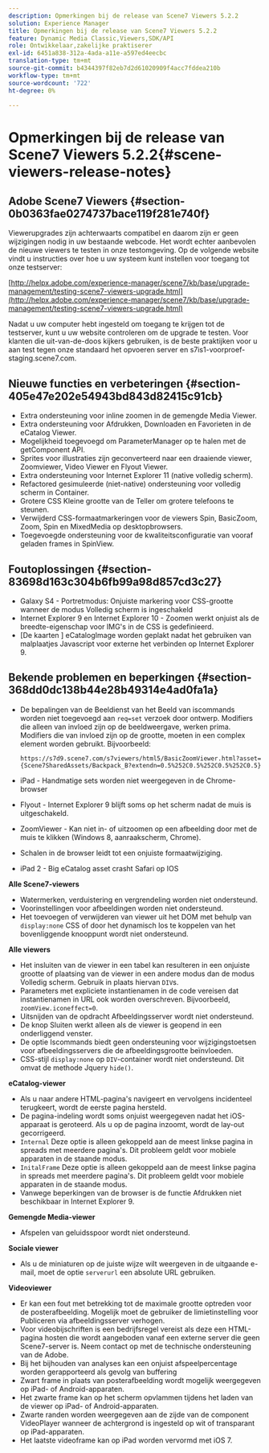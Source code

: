 ```yaml
---
description: Opmerkingen bij de release van Scene7 Viewers 5.2.2
solution: Experience Manager
title: Opmerkingen bij de release van Scene7 Viewers 5.2.2
feature: Dynamic Media Classic,Viewers,SDK/API
role: Ontwikkelaar,zakelijke praktiserer
exl-id: 6451a838-312a-4ada-a11e-a597ed4eecbc
translation-type: tm+mt
source-git-commit: b4344397f82eb7d2d61020909f4acc7fddea210b
workflow-type: tm+mt
source-wordcount: '722'
ht-degree: 0%

---
```


# Opmerkingen bij de release van Scene7 Viewers 5.2.2{#scene-viewers-release-notes}

## Adobe Scene7 Viewers {#section-0b0363fae0274737bace119f281e740f}

Viewerupgrades zijn achterwaarts compatibel en daarom zijn er geen wijzigingen nodig in uw bestaande webcode. Het wordt echter aanbevolen de nieuwe viewers te testen in onze testomgeving. Op de volgende website vindt u instructies over hoe u uw systeem kunt instellen voor toegang tot onze testserver:

[http://helpx.adobe.com/experience-manager/scene7/kb/base/upgrade-management/testing-scene7-viewers-upgrade.html](http://helpx.adobe.com/experience-manager/scene7/kb/base/upgrade-management/testing-scene7-viewers-upgrade.html)

Nadat u uw computer hebt ingesteld om toegang te krijgen tot de testserver, kunt u uw website controleren om de upgrade te testen. Voor klanten die uit-van-de-doos kijkers gebruiken, is de beste praktijken voor u aan test tegen onze standaard het opvoeren server en s7is1-voorproef-staging.scene7.com.

## Nieuwe functies en verbeteringen {#section-405e47e202e54943bd843d82415c91cb}

* Extra ondersteuning voor inline zoomen in de gemengde Media Viewer.
* Extra ondersteuning voor Afdrukken, Downloaden en Favorieten in de eCatalog Viewer.
* Mogelijkheid toegevoegd om ParameterManager op te halen met de getComponent API.
* Sprites voor illustraties zijn geconverteerd naar een draaiende viewer, Zoomviewer, Video Viewer en Flyout Viewer.
* Extra ondersteuning voor Internet Explorer 11 (native volledig scherm).
* Refactored gesimuleerde (niet-native) ondersteuning voor volledig scherm in Container.
* Grotere CSS Kleine grootte van de Teller om grotere telefoons te steunen.
* Verwijderd CSS-formaatmarkeringen voor de viewers Spin, BasicZoom, Zoom, Spin en MixedMedia op desktopbrowsers.
* Toegevoegde ondersteuning voor de kwaliteitsconfiguratie van vooraf geladen frames in SpinView.

## Foutoplossingen {#section-83698d163c304b6fb99a98d857cd3c27}

* Galaxy S4 - Portretmodus: Onjuiste markering voor CSS-grootte wanneer de modus Volledig scherm is ingeschakeld
* Internet Explorer 9 en Internet Explorer 10 - Zoomen werkt onjuist als de breedte-eigenschap voor IMG&#39;s in de CSS is gedefinieerd.
* [De kaarten ] eCatalogImage worden geplakt nadat het gebruiken van malplaatjes Javascript voor externe het verbinden op Internet Explorer 9.

## Bekende problemen en beperkingen {#section-368dd0dc138b44e28b49314e4ad0fa1a}

* De bepalingen van de Beeldienst van het Beeld van iscommands worden niet toegevoegd aan `req=set` verzoek door ontwerp. Modifiers die alleen van invloed zijn op de beeldweergave, werken prima. Modifiers die van invloed zijn op de grootte, moeten in een complex element worden gebruikt. Bijvoorbeeld:

   ```
   https://s7d9.scene7.com/s7viewers/html5/BasicZoomViewer.html?asset= {Scene7SharedAssets/Backpack_B?extendn=0.5%252C0.5%252C0.5%252C0.5}
   ```

* iPad - Handmatige sets worden niet weergegeven in de Chrome-browser
* Flyout - Internet Explorer 9 blijft soms op het scherm nadat de muis is uitgeschakeld.
* ZoomViewer - Kan niet in- of uitzoomen op een afbeelding door met de muis te klikken (Windows 8, aanraakscherm, Chrome).
* Schalen in de browser leidt tot een onjuiste formaatwijziging.
* iPad 2 - Big eCatalog asset crasht Safari op IOS

**Alle Scene7-viewers**

* Watermerken, verduistering en vergrendeling worden niet ondersteund.
* Voorinstellingen voor afbeeldingen worden niet ondersteund.
* Het toevoegen of verwijderen van viewer uit het DOM met behulp van `display:none` CSS of door het dynamisch los te koppelen van het bovenliggende knooppunt wordt niet ondersteund.

**Alle viewers**

* Het insluiten van de viewer in een tabel kan resulteren in een onjuiste grootte of plaatsing van de viewer in een andere modus dan de modus Volledig scherm. Gebruik in plaats hiervan `DIV`s.
* Parameters met expliciete instantienamen in de code vereisen dat instantienamen in URL ook worden overschreven. Bijvoorbeeld, `zoomView.iconeffect=0`.
* Uitsnijden van de opdracht Afbeeldingsserver wordt niet ondersteund.
* De knop Sluiten werkt alleen als de viewer is geopend in een onderliggend venster.
* De optie Iscommands biedt geen ondersteuning voor wijzigingstoetsen voor afbeeldingsservers die de afbeeldingsgrootte beïnvloeden.
* CSS-stijl `display:none` op `DIV`-container wordt niet ondersteund. Dit omvat de methode Jquery `hide()`.

**eCatalog-viewer**

* Als u naar andere HTML-pagina&#39;s navigeert en vervolgens incidenteel terugkeert, wordt de eerste pagina hersteld.
* De pagina-indeling wordt soms onjuist weergegeven nadat het iOS-apparaat is geroteerd. Als u op de pagina inzoomt, wordt de lay-out gecorrigeerd.
* `Internal` Deze optie is alleen gekoppeld aan de meest linkse pagina in spreads met meerdere pagina&#39;s. Dit probleem geldt voor mobiele apparaten in de staande modus.
* `InitalFrame` Deze optie is alleen gekoppeld aan de meest linkse pagina in spreads met meerdere pagina&#39;s. Dit probleem geldt voor mobiele apparaten in de staande modus.
* Vanwege beperkingen van de browser is de functie Afdrukken niet beschikbaar in Internet Explorer 9.

**Gemengde Media-viewer**

* Afspelen van geluidsspoor wordt niet ondersteund.

**Sociale viewer**

* Als u de miniaturen op de juiste wijze wilt weergeven in de uitgaande e-mail, moet de optie `serverurl` een absolute URL gebruiken.

**Videoviewer**

* Er kan een fout met betrekking tot de maximale grootte optreden voor de posterafbeelding. Mogelijk moet de gebruiker de limietinstelling voor Publiceren via afbeeldingsserver verhogen.
* Voor videobijschriften is een bedrijfsregel vereist als deze een HTML-pagina hosten die wordt aangeboden vanaf een externe server die geen Scene7-server is. Neem contact op met de technische ondersteuning van de Adobe.
* Bij het bijhouden van analyses kan een onjuist afspeelpercentage worden gerapporteerd als gevolg van buffering
* Zwart frame in plaats van posterafbeelding wordt mogelijk weergegeven op iPad- of Android-apparaten.
* Het zwarte frame kan op het scherm opvlammen tijdens het laden van de viewer op iPad- of Android-apparaten.
* Zwarte randen worden weergegeven aan de zijde van de component VideoPlayer wanneer de achtergrond is ingesteld op wit of transparant op iPad-apparaten.
* Het laatste videoframe kan op iPad worden vervormd met iOS 7.
